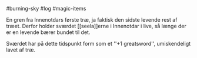 #burning-sky #log #magic-items

En gren fra Innenotdars første træ, ja faktisk den sidste levende rest af træet. Derfor holder sværdet [[seela]]erne i Innenotdar i live, så længe der er en levende bærer bundet til det.
Sværdet har på dette tidspunkt form som et ''+1 greatsword'', umiskendeligt lavet af træ.
